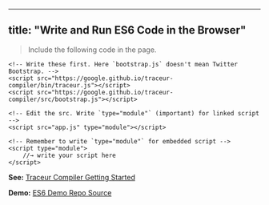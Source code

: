 
---
title: "Write and Run ES6 Code in the Browser"
---

> Include the following code in the page.

    <!-- Write these first. Here `bootstrap.js` doesn't mean Twitter Bootstrap. -->
    <script src="https://google.github.io/traceur-compiler/bin/traceur.js"></script>
    <script src="https://google.github.io/traceur-compiler/src/bootstrap.js"></script>

    <!-- Edit the src. Write `type="module"` (important) for linked script -->
    <script src="app.js" type="module"></script>

    <!-- Remember to write `type="module"` for embedded script -->
    <script type="module">
        //→ write your script here
    </script>

**See:** [Traceur Compiler Getting Started](https://github.com/google/traceur-compiler/wiki/Getting-Started)

**Demo:** [ES6 Demo Repo Source](https://github.com/abhisekp/JS-Weird-Parts/tree/109ab3b0c94d1fbf9bbc402dd36e9bca60d5b456)
